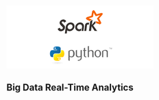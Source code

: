 ![bigdata_realtime](https://github.com/douglasmitsue/big-data-real-time-analytics/blob/main/sparkEpython.png)
## Big Data Real-Time Analytics
